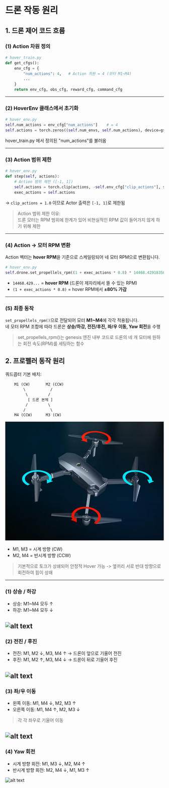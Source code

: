 # 드론 작동 원리

## 1. 드론 제어 코드 흐름

### (1) Action 차원 정의

```python
# hover_train.py
def get_cfgs():
    env_cfg = {
        "num_actions": 4,   # Action 차원 = 4 (모터 M1~M4)
        ...
    }
    return env_cfg, obs_cfg, reward_cfg, command_cfg
```

---

### (2️) HoverEnv 클래스에서  초기화

```python
# hover_env.py
self.num_actions = env_cfg["num_actions"]    # = 4
self.actions = torch.zeros((self.num_envs, self.num_actions), device=gs.device, dtype=gs.tc_float)
```

hover_train.py 에서 정의된 "num_actions"를 불러옴  

---

### (3) Action 범위 제한 

```python
# hover_env.py
def step(self, actions):
    # Action 범위 제한 ([-1, 1])
    self.actions = torch.clip(actions, -self.env_cfg["clip_actions"], self.env_cfg["clip_actions"])
    exec_actions = self.actions
```

-> `clip_actions = 1.0` 이므로 Actor 출력은 `[-1, 1]`로 제한됨 
> Action 범위 제한 이유:   
>  드론 모터는 RPM 범위에 한계가 있어 비현실적인 RPM 값이 들어가지 않게 하기 위해 제한
>

---

### (4) Action → 모터 RPM 변환
Action 벡터는 **hover RPM**을 기준으로 스케일링되어 네 모터 RPM으로 변환됩니다.  

```python
# hover_env.py
self.drone.set_propellels_rpm((1 + exec_actions * 0.8) * 14468.429183500699)
```

- `14468.429...` = **hover RPM** (드론이 제자리에서 뜰 수 있는 RPM)  
- `(1 + exec_actions * 0.8)` = hover RPM에서 **±80% 가감**  

---

### (5) 최종 동작

`set_propellels_rpm()`으로 전달되어 모터 **M1~M4**에 각각 적용됩니다.  
네 모터 RPM 조합에 따라 드론은 **상승/하강, 전진/후진, 좌/우 이동, Yaw 회전**을 수행 

>set_propellels_rpm()는 genesis 엔진 내부 코드로 드론의 네 개 모터에 원하는 회전 속도(RPM)를 세팅하는 함수

## 2. 프로펠러 동작 원리



쿼드콥터 기본 배치:

```
    M1 (CW)       M2 (CCW)
        \           /
         \         /
          [ 드론 본체 ]
         /         \
        /           \
    M4 (CCW)      M3 (CW)
```
![alt text](images/drone.png)

- M1, M3 = 시계 방향 (CW)  
- M2, M4 = 반시계 방향 (CCW)  
>기본적으로 토크가 상쇄되어 안정적 Hover 가능  -> 옆끼리 서로 반대 방향으로 회전하여 힘이 상쇄

---

### (1) 상승 / 하강 

- 상승: M1~M4 모두 ↑  
- 하강: M1~M4 모두 ↓  

![alt text](images/drone_rise.gif)
---

### (2) 전진 / 후진
 
- 전진: M1, M2 ↓, M3, M4 ↑ → 드론이 앞으로 기울어 전진  
- 후진: M1, M2 ↑, M3, M4 ↓ → 드론이 뒤로 기울어 후진  

![alt text](images/drone_front.gif)
---

### (3) 좌/우 이동

- 왼쪽 이동: M1, M4 ↓, M2, M3 ↑  
- 오른쪽 이동: M1, M4 ↑, M2, M3  ↓  
  
> 각 각 좌우로 기울어 이동

![alt text](images/drone_right.gif)
---

### (4) Yaw 회전
 
- 시계 방향 회전: M1, M3 ↓, M2, M4 ↑  
- 반시계 방향 회전: M2, M4 ↓, M1, M3 ↑  

![alt text](images/drone_yaw.gif)
